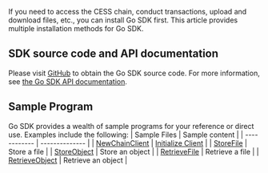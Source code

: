 If you need to access the CESS chain, conduct transactions, upload and download files, etc., you can install Go SDK first. This article provides multiple installation methods for Go SDK.

## SDK source code and API documentation
Please visit [GitHub](https://github.com/CESSProject/cess-go-sdk) to obtain the Go SDK source code. For more information, see [the Go SDK API documentation](https://pkg.go.dev/github.com/CESSProject/cess-go-sdk).

## Sample Program
Go SDK provides a wealth of sample programs for your reference or direct use. Examples include the following:
| Sample Files | Sample content |
| ------------ | -------------- |
| [NewChainClient](https://github.com/CESSProject/cess-go-sdk/blob/main/chain/chain.go#L97) | [Initialize Client](initialization.md) |
| [StoreFile](https://github.com/CESSProject/cess-go-sdk/blob/main/core/process/file.go#L52) | Store a file |
| [StoreObject](https://github.com/CESSProject/cess-go-sdk/blob/main/core/process/file.go#L167) | Store an object |
| [RetrieveFile](https://github.com/CESSProject/cess-go-sdk/blob/main/core/process/file.go#L232) | Retrieve a file |
| [RetrieveObject](https://github.com/CESSProject/cess-go-sdk/blob/main/core/process/file.go#L313) | Retrieve an object |